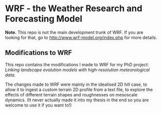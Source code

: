 # WRF - the Weather Research and Forecasting Model

__Note.__ This repo is not the main development trunk of WRF. If you are looking for that, go to http://www.wrf-model.org/index.php for more details. 

## Modifications to WRF
This repo contains the modifications I made to WRF for my PhD project: _Linking landscape evolution models with high-resolution meteorological data_.

The changes made to WRF were mainly in the idealised 2D hill case, to allow it to ingest a custom terrain 2D profile from a text file, to explore the effects of different terrain shapes and roughnesses on mesoscale dynamics. (It never actually made it into my thesis in the end so you are welcome to use it if you want to!)

